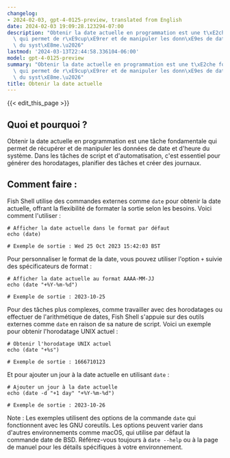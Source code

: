 ```yaml
---
changelog:
- 2024-02-03, gpt-4-0125-preview, translated from English
date: 2024-02-03 19:09:28.123294-07:00
description: "Obtenir la date actuelle en programmation est une t\xE2che fondamentale\
  \ qui permet de r\xE9cup\xE9rer et de manipuler les donn\xE9es de date et d'heure\
  \ du syst\xE8me.\u2026"
lastmod: '2024-03-13T22:44:58.336104-06:00'
model: gpt-4-0125-preview
summary: "Obtenir la date actuelle en programmation est une t\xE2che fondamentale\
  \ qui permet de r\xE9cup\xE9rer et de manipuler les donn\xE9es de date et d'heure\
  \ du syst\xE8me.\u2026"
title: Obtenir la date actuelle
---
```


{{< edit_this_page >}}

## Quoi et pourquoi ?
Obtenir la date actuelle en programmation est une tâche fondamentale qui permet de récupérer et de manipuler les données de date et d'heure du système. Dans les tâches de script et d'automatisation, c'est essentiel pour générer des horodatages, planifier des tâches et créer des journaux.

## Comment faire :
Fish Shell utilise des commandes externes comme `date` pour obtenir la date actuelle, offrant la flexibilité de formater la sortie selon les besoins. Voici comment l'utiliser :

```fish
# Afficher la date actuelle dans le format par défaut
echo (date)

# Exemple de sortie : Wed 25 Oct 2023 15:42:03 BST
```

Pour personnaliser le format de la date, vous pouvez utiliser l'option `+` suivie des spécificateurs de format :

```fish
# Afficher la date actuelle au format AAAA-MM-JJ
echo (date "+%Y-%m-%d")

# Exemple de sortie : 2023-10-25
```

Pour des tâches plus complexes, comme travailler avec des horodatages ou effectuer de l'arithmétique de dates, Fish Shell s'appuie sur des outils externes comme `date` en raison de sa nature de script. Voici un exemple pour obtenir l'horodatage UNIX actuel :

```fish
# Obtenir l'horodatage UNIX actuel
echo (date "+%s")

# Exemple de sortie : 1666710123
```

Et pour ajouter un jour à la date actuelle en utilisant `date` :

```fish
# Ajouter un jour à la date actuelle
echo (date -d "+1 day" "+%Y-%m-%d")

# Exemple de sortie : 2023-10-26
```

Note : Les exemples utilisent des options de la commande `date` qui fonctionnent avec les GNU coreutils. Les options peuvent varier dans d'autres environnements comme macOS, qui utilise par défaut la commande date de BSD. Référez-vous toujours à `date --help` ou à la page de manuel pour les détails spécifiques à votre environnement.
